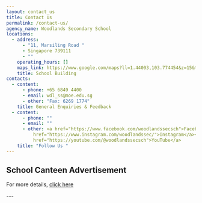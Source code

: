```yaml
---
layout: contact_us
title: Contact Us
permalink: /contact-us/
agency_name: Woodlands Secondary School
locations:
  - address:
      - "11, Marsiling Road "
      - Singapore 739111
      - ""
    operating_hours: []
    maps_link: https://www.google.com/maps?ll=1.44003,103.774454&z=15&t=m&hl=en&gl=US&mapclient=embed&cid=15480105128922993824
    title: School Building
contacts:
  - content:
      - phone: +65 6849 4400
      - email: wdl_ss@moe.edu.sg
      - other: "Fax: 6269 1774"
    title: General Enquiries & Feedback
  - content:
      - phone: ""
      - email: ""
      - other: <a href="https://www.facebook.com/woodlandssecsch">Facebook</a><br /><a
          href="https://www.instagram.com/woodlandssec/">Instagram</a><br/><a
          href="https://youtube.com/@woodlandssecsch">YouTube</a>
    title: "Follow Us "
---
```


<!-- This is the end of the YAML front matter, HTML content should go after this line -->

<div class="school-canteen-advertisement">
  <h2>School Canteen Advertisement</h2>
  <p>For more details, <a href="https://sites.google.com/moe.edu.sg/wdlss-canteenadvertisement/home">click here</a></p>
</div>
---
